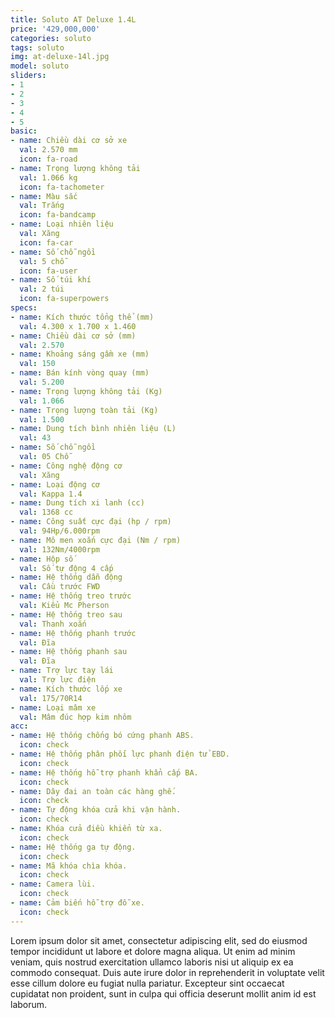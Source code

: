 ```yaml
---
title: Soluto AT Deluxe 1.4L
price: '429,000,000'
categories: soluto
tags: soluto
img: at-deluxe-14l.jpg
model: soluto
sliders:
- 1
- 2
- 3
- 4
- 5
basic:
- name: Chiều dài cơ sở xe
  val: 2.570 mm
  icon: fa-road
- name: Trọng lượng không tải
  val: 1.066 kg
  icon: fa-tachometer
- name: Màu sắc
  val: Trắng
  icon: fa-bandcamp
- name: Loại nhiên liệu
  val: Xăng
  icon: fa-car
- name: Số chỗ ngồi
  val: 5 chỗ
  icon: fa-user
- name: Số túi khí
  val: 2 túi
  icon: fa-superpowers
specs:
- name: Kích thước tổng thể (mm)
  val: 4.300 x 1.700 x 1.460
- name: Chiều dài cơ sở (mm)
  val: 2.570
- name: Khoảng sáng gầm xe (mm)
  val: 150
- name: Bán kính vòng quay (mm)
  val: 5.200
- name: Trọng lượng không tải (Kg)
  val: 1.066
- name: Trọng lượng toàn tải (Kg)
  val: 1.500
- name: Dung tích bình nhiên liệu (L)
  val: 43
- name: Số chỗ ngồi
  val: 05 Chỗ
- name: Công nghệ động cơ
  val: Xăng
- name: Loại động cơ
  val: Kappa 1.4 
- name: Dung tích xi lanh (cc)
  val: 1368 cc
- name: Công suất cực đại (hp / rpm)
  val: 94Hp/6.000rpm
- name: Mô men xoắn cực đại (Nm / rpm)
  val: 132Nm/4000rpm
- name: Hộp số
  val: Số tự động 4 cấp
- name: Hệ thống dẫn động
  val: Cầu trước FWD
- name: Hệ thống treo trước
  val: Kiểu Mc Pherson
- name: Hệ thống treo sau
  val: Thanh xoắn
- name: Hệ thống phanh trước
  val: Đĩa 
- name: Hệ thống phanh sau
  val: Đĩa
- name: Trợ lực tay lái
  val: Trợ lực điện
- name: Kích thước lốp xe
  val: 175/70R14
- name: Loại mâm xe
  val: Mâm đúc hợp kim nhôm
acc:
- name: Hệ thống chống bó cứng phanh ABS.
  icon: check
- name: Hệ thống phân phối lực phanh điện tử EBD.
  icon: check
- name: Hệ thống hỗ trợ phanh khẩn cấp BA.
  icon: check
- name: Dây đai an toàn các hàng ghế.
  icon: check
- name: Tự động khóa cửa khi vận hành.
  icon: check
- name: Khóa cửa điều khiển từ xa.
  icon: check
- name: Hệ thống ga tự động.
  icon: check
- name: Mã khóa chìa khóa.
  icon: check
- name: Camera lùi.
  icon: check
- name: Cảm biến hỗ trợ đỗ xe.
  icon: check
---
```


Lorem ipsum dolor sit amet, consectetur adipiscing elit, sed do eiusmod tempor incididunt ut labore et dolore magna aliqua. Ut enim ad minim veniam, quis nostrud exercitation ullamco laboris nisi ut aliquip ex ea commodo consequat. Duis aute irure dolor in reprehenderit in voluptate velit esse cillum dolore eu fugiat nulla pariatur. Excepteur sint occaecat cupidatat non proident, sunt in culpa qui officia deserunt mollit anim id est laborum.
